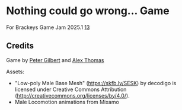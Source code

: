 # Nothing could go wrong... Game
For Brackeys Game Jam 2025.1 [13](https://itch.io/jam/brackeys-13)


## Credits
Game by [Peter Gilbert](https://github.com/petegilb) and [Alex Thomas](https://github.com/omeedthomas)


Assets: 
- "Low-poly Male Base Mesh" (https://skfb.ly/SESK) by decodigo is licensed under Creative Commons Attribution (http://creativecommons.org/licenses/by/4.0/).
- Male Locomotion animations from Mixamo
